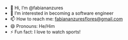 - 👋 Hi, I’m @fabiananzures
- 👀 I’m interested in becoming a software engineer
- 📫 How to reach me: fabiananzuresflores@gmail.com
- 😄 Pronouns: He/Him
- ⚡ Fun fact: I love to watch sports!

<!---
fabiananzures/fabiananzures is a ✨ special ✨ repository because its `README.md` (this file) appears on your GitHub profile.
You can click the Preview link to take a look at your changes.
--->
